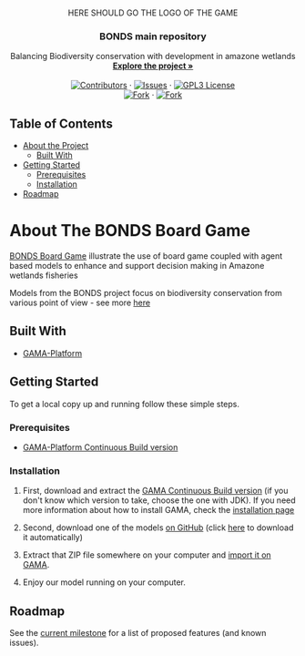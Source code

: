 <!-- PROJECT SHIELDS -->
<!--
*** I'm using markdown "reference style" links for readability.
*** Reference links are enclosed in brackets [ ] instead of parentheses ( ).
*** See the bottom of this document for the declaration of the reference variables
*** for contributors-url, forks-url, etc. This is an optional, concise syntax you may use.
*** https://www.markdownguide.org/basic-syntax/#reference-style-links
-->

<!-- PROJECT LOGO -->

<br />
<p align="center">
  HERE SHOULD GO THE LOGO OF THE GAME
  <!--
  <a href="https://github.com/COMOKIT/COMOKIT-Model">
    <img src="https://avatars0.githubusercontent.com/u/63448362" alt="Logo" width="250" height="250">
  </a>
  -->
  <h3 align="center">BONDS main repository</h3>

  <p align="center">
    Balancing Biodiversity conservation with development in amazone wetlands
    <br />
    <a href="http://www.bonds-amazonia.org/"><strong>Explore the project »</strong></a>
    <br />
    <br />
    <a href="https://github.com/???BONDS???/graphs/contributors"><img alt="Contributors" src="https://img.shields.io/github/contributors/???BONDS???.svg?style=flat-square" /></a>
    ·
    <a href="https://github.com/???BONDS???/issues"><img alt="Issues" src="https://img.shields.io/github/issues/???BONDS???.svg?style=flat-square)](https://github.com/???BONDS???/issues" /></a>
    ·
    <a href="https://github.com/???BONDS???/blob/master/LICENSE"><img alt="GPL3 License" src="https://img.shields.io/github/license/???BONDS???.svg?style=flat-square" /></a>
    <br />
    <a href="https://github.com/???BONDS???/network/members"><img alt="Fork" src="https://img.shields.io/github/forks/???BONDS???.svg?style=flat-square" /></a>
    ·
    <a href="https://github.com/???BONDS???/stargazers"><img alt="Fork" src="https://img.shields.io/github/stars/???BONDS???.svg?style=flat-square" /></a>
  </p>
</p>



<!-- TABLE OF CONTENTS -->
## Table of Contents

* [About the Project](#about-the-project)
  * [Built With](#built-with)
* [Getting Started](#getting-started)
  * [Prerequisites](#prerequisites)
  * [Installation](#installation)
* [Roadmap](#roadmap)
<!-- * [License](#license) -->


<!-- ABOUT THE PROJECT -->
# About The BONDS Board Game

[BONDS Board Game](https://github.com/BiodivBONDS/BoardGame) illustrate the use of board game coupled with agent based models to enhance and support decision making in Amazone wetlands fisheries 

Models from the BONDS project focus on biodiversity conservation from various point of view - see more [here](https://github.com/BiodivBONDS/)

## Built With

* [GAMA-Platform](http://gama-platform.org)

<!-- GETTING STARTED -->
## Getting Started

To get a local copy up and running follow these simple steps.

### Prerequisites

- [GAMA-Platform Continuous Build version](https://github.com/gama-platform/gama/releases/tag/continuous)

### Installation

1. First, download and extract the [GAMA Continuous Build version](https://github.com/gama-platform/gama/releases/tag/continuous) (if you don't know which version to take, choose the one with JDK). If you need more information about how to install GAMA, check the [installation page](https://gama-platform.github.io/wiki/Installation)

2. Second, download one of the models [on GitHub](https://github.com/BiodivBONDS/BoardGame) (click [here](https://github.com/BiodivBONDS/BoardGame/archive/master.zip) to download it automatically)

3. Extract that ZIP file somewhere on your computer and [import it on GAMA](https://gama-platform.github.io/wiki/ImportingModels).

4. Enjoy our model running on your computer.

<!-- ROADMAP -->
## Roadmap

See the [current milestone](https://github.com/BiodivBONDS/BoardGame/milestones) for a list of proposed features (and known issues).

<!-- LICENSE -->
<!--
## License
This project is distributed under the GPL-3.0 License. See [LICENSE](https://github.com/COMOKIT/COMOKIT-Model/blob/master/LICENSE) for more information.
-->
